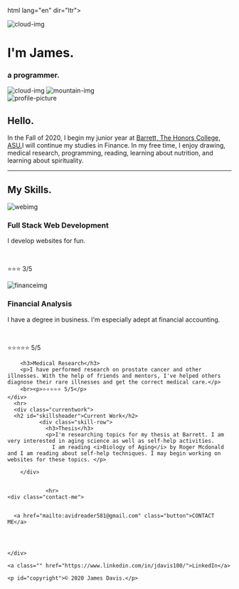 html lang="en" dir="ltr"><head>
    <meta charset="utf-8">
    <title>William O </title>
    <link rel="stylesheet" href="css/styles.css">
<link rel="icon" href="favicon.ico">
<link href="https://fonts.googleapis.com/css2?family=Merriweather&amp;family=Montserrat&amp;family=Sacramento&amp;display=swap" rel="stylesheet">
 </head>
  <body>
    <div class="topcontainer">
      <img class="top-cloud" src="images/cloud.png" alt="cloud-img">
      <h1>I'm James.</h1> <h3 font-weight:="" "normal"="">a <span class="underline">pro</span>grammer.</h3>
      <img class="bottom-cloud" src="images/cloud.png" alt="cloud-img">
      <img src="images/mountain.png" alt="mountain-img">
    </div>
    <div class="middle-container">
    <div class="profile">
      <img class="" src="images/James.jpg" alt="profile-picture">
      <h2>Hello.</h2>
      <p id="bio">In the Fall of 2020, I begin my junior year at <a class="barret" href="https://barretthonors.asu.edu/">Barrett,
          The Honors College, ASU.</a>I will continue my studies in Finance. In my free time, I enjoy drawing, medical research, programming, reading, 
        learning about nutrition, and learning about spirituality.  </p>
    </div>
    <hr>
    <div class="skills">
      <h2 id="skillsheader">My Skills.</h2>
      <div class="skill-row">
        <img class="image-height" src="images/url.png" alt="webimg">
        <h3>Full Stack Web Development</h3>
        <p class="left-align">I develop websites for fun.</p><br>
        <p>⭐⭐⭐ 3/5</p>
      </div>
      <div class="skill-row">
        <img class="image-height" src="images/money.png" alt="financeimg">
        <h3>Financial Analysis</h3>
        <p>I have a degree in business. I'm especially adept at financial accounting. </p>
        <br><p>⭐⭐⭐⭐⭐ 5/5</p>
      </div>
       <div class="skill-row">
      
        <h3>Medical Research</h3>
        <p>I have performed research on prostate cancer and other illnesses. With the help of friends and mentors, I've helped others diagnose their rare illnesses and get the correct medical care.</p>
        <br><p>⭐⭐⭐⭐⭐ 5/5</p>
    </div>
      <hr>
      <div class="currentwork">
      <h2 id="skillsheader">Current Work</h2>
              <div class="skill-row">
                <h3>Thesis</h3>
                <p>I'm researching topics for my thesis at Barrett. I am very interested in aging science as well as self-help activities. 
                  I am reading <i>Biology of Aging</i> by Roger Mcdonald and I am reading about self-help techniques. I may begin working on websites for these topics. </p>
   
        </div>
        
      
                <hr>
    <div class="contact-me">
      

      <a href="mailto:avidreader581@gmail.com" class="button">CONTACT ME</a>

    


    </div>
  </div>


  <div class="bottom-container">

    <a class="" href="https://www.linkedin.com/in/jdavis100/">LinkedIn</a>

    <p id="copyright">© 2020 James Davis.</p>
  </div>

  

</div></div></body></html>

